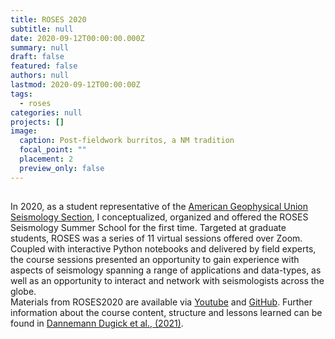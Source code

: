 ```yaml
---
title: ROSES 2020
subtitle: null
date: 2020-09-12T00:00:00.000Z
summary: null
draft: false
featured: false
authors: null
lastmod: 2020-09-12T00:00:00Z
tags:
  - roses
categories: null
projects: []
image:
  caption: Post-fieldwork burritos, a NM tradition
  focal_point: ""
  placement: 2
  preview_only: false
---
```


##

In 2020, as a student representative of the [American Geophysical Union Seismology Section](https://connect.agu.org/seismology/roses/aboutroses), I conceptualized, organized and offered the ROSES Seismology Summer School for the first time. Targeted at graduate students, ROSES was a series of 11 virtual sessions offered over Zoom. Coupled with interactive Python notebooks and delivered by field experts, the course sessions presented an opportunity to gain experience with aspects of seismology spanning a range of applications and data-types, as well as an opportunity to interact and network with seismologists across the globe.  
Materials from ROSES2020 are available via [Youtube](https://connect.agu.org/seismology/roses/roses2020materials) and [GitHub](https://github.com/roseseismo/roses2020).  Further information about the course content, structure and lessons learned can be found in [Dannemann Dugick et al., (2021)](https://doi.org/10.1785/0220200421).

